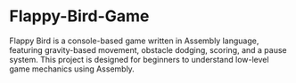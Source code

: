 # Flappy-Bird-Game
Flappy Bird is a console-based game written in Assembly language, featuring gravity-based movement, obstacle dodging, scoring, and a pause system. This project is designed for beginners to understand low-level game mechanics using Assembly.
